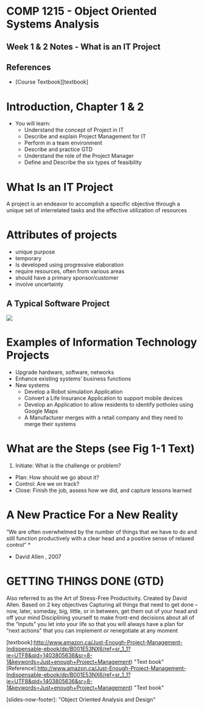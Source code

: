 # COMP 1215 - Object Oriented Systems Analysis #

## Week 1 & 2  Notes - What is an IT Project

## References

- [Course Textbook][textbook]

# Introduction, Chapter 1 & 2 #
- You will learn:
	- Understand the concept of Project in IT
	-  Describe and explain Project Management for IT
	- Perform in a team environment
	-  Describe and practice GTD
	- Understand the role of the Project Manager
	- Define and Describe the six types of feasibility
	
# What Is an IT Project 
 A project is an endeavor to accomplish a specific objective through a unique set of interrelated tasks and the effective utilization of resources
 
# Attributes of projects
- unique purpose
- temporary
- Is developed using progressive elaboration
- require resources, often from various areas
- should have a primary sponsor/customer
- involve uncertainty

## A Typical Software Project
![](software-project.jpg)
# Examples of Information Technology Projects
- Upgrade hardware, software, networks
- Enhance existing systems’ business functions
- New systems
	- Develop a Robot simulation Application 
	- Convert a Life Insurance Application to support mobile devices
	- Develop an Application to allow residents to identify potholes using Google Maps
	- A Manufacturer merges with a retail company and they need to merge their systems

# What are the Steps (see Fig 1-1 Text)
1. Initiate: What is the challenge or problem?
- Plan: How should we go about it?
- Control: Are we on track?
- Close: Finish the job, assess how we did, and capture lessons learned

# A New Practice For a New Reality
 “We are often overwhelmed by the number of things that we have to do and still function productively with a clear head and a positive sense of relaxed control” *

* David Allen , 2007

#  GETTING THINGS DONE  (GTD)

Also referred to as the Art of Stress-Free Productivity.  Created by David Allen.
Based on 2 key objectives
Capturing all things that need to get done – now, later, someday, big, little, or in between, get them out of your head and off your mind
Disciplining yourself to make front-end decisions about all of the “inputs” you let into your life so that you will always have a plan for “next actions” that you can implement or renegotiate at any moment

[textbook]:http://www.amazon.ca/Just-Enough-Project-Management-Indispensable-ebook/dp/B001E53NX6/ref=sr_1_1?ie=UTF8&qid=1403805636&sr=8-1&keywords=Just+enough+Project+Management) "Text book"
[Reference]:http://www.amazon.ca/Just-Enough-Project-Management-Indispensable-ebook/dp/B001E53NX6/ref=sr_1_1?ie=UTF8&qid=1403805636&sr=8-1&keywords=Just+enough+Project+Management) "Text book"

[slides-now-footer]: "Object Oriented Analysis and Design"